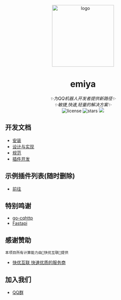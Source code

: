 
<p align='center'>
<img src='YA.png' width='200' alt='logo' aling='middle'/>
</p>


<div align="center">

# emiya
_✨为QQ机器人开发者提供新路径✨_\
_✨敏捷,快速,轻量的解决方案✨_
<br />
<img src="https://img.shields.io/github/license/Lixeer/emiya" alt="license">
<img src="https://img.shields.io/github/stars/Lixeer/emiya" alt="stars">
<img src="https://img.shields.io/badge/Support-Python%203.8%2B-green?">
</div>


## 开发文档


- [安装](./docs/启动文档.md)
- [设计与实现](baidu.com)
- [规范](./docs/规范.md)
- [插件开发](./docs/插件开发.md)

## 示例插件列表(随时删除)
- [前往](./docs/插件.md)



## 特别鸣谢


- [go-cqhttp](https://github.com/Mrs4s/go-cqhttp)
- [Fastapi](https://github.com/tiangolo/fastapi)
## 感谢赞助

`本项目所有计算能力由🏅快优互联🏅提供`

- [快优互联 快速优质的服务商](http://www.kyvps.cn)

##  加入我们
- [QQ群](https://qm.qq.com/q/Z4I2QiKKk2)

